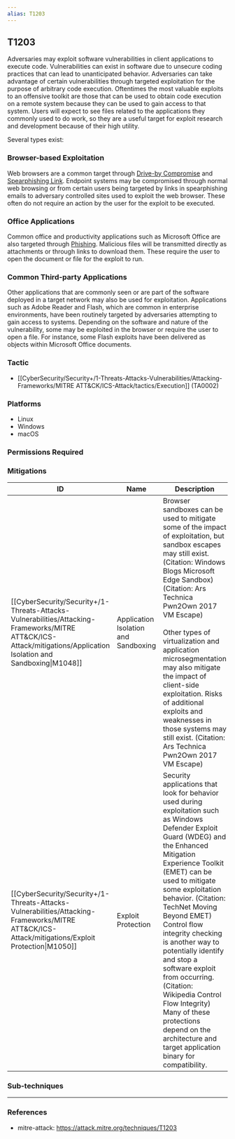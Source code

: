 ```yaml
---
alias: T1203
---
```


## T1203

Adversaries may exploit software vulnerabilities in client applications to execute code. Vulnerabilities can exist in software due to unsecure coding practices that can lead to unanticipated behavior. Adversaries can take advantage of certain vulnerabilities through targeted exploitation for the purpose of arbitrary code execution. Oftentimes the most valuable exploits to an offensive toolkit are those that can be used to obtain code execution on a remote system because they can be used to gain access to that system. Users will expect to see files related to the applications they commonly used to do work, so they are a useful target for exploit research and development because of their high utility.

Several types exist:

### Browser-based Exploitation

Web browsers are a common target through [Drive-by Compromise](https://attack.mitre.org/techniques/T1189) and [Spearphishing Link](https://attack.mitre.org/techniques/T1566/002). Endpoint systems may be compromised through normal web browsing or from certain users being targeted by links in spearphishing emails to adversary controlled sites used to exploit the web browser. These often do not require an action by the user for the exploit to be executed.

### Office Applications

Common office and productivity applications such as Microsoft Office are also targeted through [Phishing](https://attack.mitre.org/techniques/T1566). Malicious files will be transmitted directly as attachments or through links to download them. These require the user to open the document or file for the exploit to run.

### Common Third-party Applications

Other applications that are commonly seen or are part of the software deployed in a target network may also be used for exploitation. Applications such as Adobe Reader and Flash, which are common in enterprise environments, have been routinely targeted by adversaries attempting to gain access to systems. Depending on the software and nature of the vulnerability, some may be exploited in the browser or require the user to open a file. For instance, some Flash exploits have been delivered as objects within Microsoft Office documents.


### Tactic
- [[CyberSecurity/Security+/1-Threats-Attacks-Vulnerabilities/Attacking-Frameworks/MITRE ATT&CK/ICS-Attack/tactics/Execution]] (TA0002)

### Platforms
- Linux
- Windows
- macOS

### Permissions Required

### Mitigations

| ID | Name | Description |
| --- | --- | --- |
| [[CyberSecurity/Security+/1-Threats-Attacks-Vulnerabilities/Attacking-Frameworks/MITRE ATT&CK/ICS-Attack/mitigations/Application Isolation and Sandboxing\|M1048]] | Application Isolation and Sandboxing | Browser sandboxes can be used to mitigate some of the impact of exploitation, but sandbox escapes may still exist. (Citation: Windows Blogs Microsoft Edge Sandbox) (Citation: Ars Technica Pwn2Own 2017 VM Escape)<br /><br />Other types of virtualization and application microsegmentation may also mitigate the impact of client-side exploitation. Risks of additional exploits and weaknesses in those systems may still exist. (Citation: Ars Technica Pwn2Own 2017 VM Escape) |
| [[CyberSecurity/Security+/1-Threats-Attacks-Vulnerabilities/Attacking-Frameworks/MITRE ATT&CK/ICS-Attack/mitigations/Exploit Protection\|M1050]] | Exploit Protection | Security applications that look for behavior used during exploitation such as Windows Defender Exploit Guard (WDEG) and the Enhanced Mitigation Experience Toolkit (EMET) can be used to mitigate some exploitation behavior. (Citation: TechNet Moving Beyond EMET) Control flow integrity checking is another way to potentially identify and stop a software exploit from occurring. (Citation: Wikipedia Control Flow Integrity) Many of these protections depend on the architecture and target application binary for compatibility. |

### Sub-techniques


---
### References

- mitre-attack: https://attack.mitre.org/techniques/T1203
